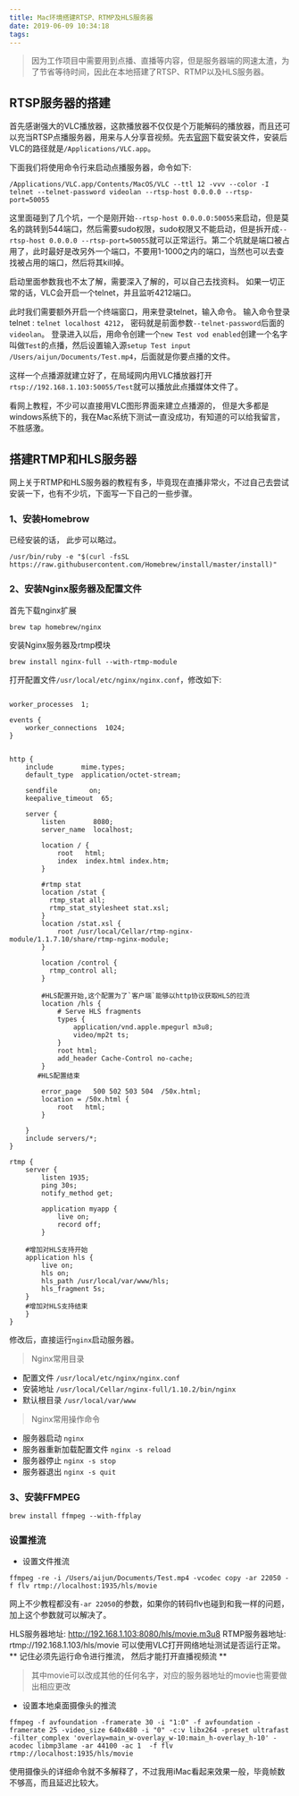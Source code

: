 ```yaml
---
title: Mac环境搭建RTSP、RTMP及HLS服务器
date: 2019-06-09 10:34:18
tags:
---
```


> 因为工作项目中需要用到点播、直播等内容，但是服务器端的网速太渣，为了节省等待时间，因此在本地搭建了RTSP、RTMP以及HLS服务器。

## RTSP服务器的搭建

首先感谢强大的VLC播放器，这款播放器不仅仅是个万能解码的播放器，而且还可以充当RTSP点播服务器，用来与人分享音视频。先去[官网](http://www.videolan.org/vlc/)下载安装文件，安装后VLC的路径就是```/Applications/VLC.app```。

下面我们将使用命令行来启动点播服务器，命令如下:
```
/Applications/VLC.app/Contents/MacOS/VLC --ttl 12 -vvv --color -I telnet --telnet-password videolan --rtsp-host 0.0.0.0 --rtsp-port=50055
```
这里面碰到了几个坑，一个是刚开始```--rtsp-host 0.0.0.0:50055```来启动，但是莫名的跳转到544端口，然后需要sudo权限，sudo权限又不能启动，但是拆开成```--rtsp-host 0.0.0.0 --rtsp-port=50055```就可以正常运行。第二个坑就是端口被占用了，此时最好是改另外一个端口，不要用1-1000之内的端口，当然也可以去查找被占用的端口，然后将其kill掉。

启动里面参数我也不太了解，需要深入了解的，可以自己去找资料。
如果一切正常的话，VLC会开启一个telnet，并且监听4212端口。

此时我们需要额外开启一个终端窗口，用来登录telnet，输入命令。
输入命令登录telnet : ```telnet localhost 4212```，
密码就是前面参数```--telnet-password```后面的```videolan```。
登录进入以后，用命令创建一个```new Test vod enabled```创建一个名字叫做```Test```的点播，然后设置输入源```setup Test input /Users/aijun/Documents/Test.mp4```，后面就是你要点播的文件。

这样一个点播源就建立好了，在局域网内用VLC播放器打开```rtsp://192.168.1.103:50055/Test```就可以播放此点播媒体文件了。

看网上教程，不少可以直接用VLC图形界面来建立点播源的， 但是大多都是windows系统下的，我在Mac系统下测试一直没成功，有知道的可以给我留言，不胜感激。

## 搭建RTMP和HLS服务器

网上关于RTMP和HLS服务器的教程有多，毕竟现在直播非常火，不过自己去尝试安装一下，也有不少坑，下面写一下自己的一些步骤。

### 1、安装Homebrow
已经安装的话， 此步可以略过。
```
/usr/bin/ruby -e "$(curl -fsSL https://raw.githubusercontent.com/Homebrew/install/master/install)"
```

### 2、安装Nginx服务器及配置文件

首先下载nginx扩展
```
brew tap homebrew/nginx
```

安装Nginx服务器及rtmp模块

```
brew install nginx-full --with-rtmp-module
```

打开配置文件```/usr/local/etc/nginx/nginx.conf```，修改如下:
```

worker_processes  1;

events {
    worker_connections  1024;
}


http {
    include       mime.types;
    default_type  application/octet-stream;

    sendfile        on;
    keepalive_timeout  65;

    server {
        listen       8080;
        server_name  localhost;

        location / {
            root   html;
            index  index.html index.htm;
        }

        #rtmp stat
        location /stat {
          rtmp_stat all;
          rtmp_stat_stylesheet stat.xsl;
        }
        location /stat.xsl {
            root /usr/local/Cellar/rtmp-nginx-module/1.1.7.10/share/rtmp-nginx-module;
        }

        location /control {
          rtmp_control all;
        }

        #HLS配置开始,这个配置为了`客户端`能够以http协议获取HLS的拉流
        location /hls {
            # Serve HLS fragments
            types {
                application/vnd.apple.mpegurl m3u8;
                video/mp2t ts;
            }
            root html;
            add_header Cache-Control no-cache;
        }
       #HLS配置结束

        error_page   500 502 503 504  /50x.html;
        location = /50x.html {
            root   html;
        }

    }
    include servers/*;
}

rtmp {
	server {
		listen 1935;
        ping 30s;
        notify_method get;

		application myapp {
			live on;
			record off;
		}

    #增加对HLS支持开始
    application hls {
        live on;
        hls on;
        hls_path /usr/local/var/www/hls;
        hls_fragment 5s;
    }
    #增加对HLS支持结束
	}
}

```
修改后，直接运行```nginx```启动服务器。

> Nginx常用目录
* 配置文件 ```/usr/local/etc/nginx/nginx.conf```
* 安装地址 ```/usr/local/Cellar/nginx-full/1.10.2/bin/nginx```
* 默认根目录 ```/usr/local/var/www```

> Nginx常用操作命令
* 服务器启动   ```nginx```
* 服务器重新加载配置文件	```nginx -s reload ```
* 服务器停止  ```nginx -s stop```
* 服务器退出 ```nginx -s quit```

### 3、安装FFMPEG

```
brew install ffmpeg --with-ffplay
```

### 设置推流

* 设置文件推流
```
ffmpeg -re -i /Users/aijun/Documents/Test.mp4 -vcodec copy -ar 22050 -f flv rtmp://localhost:1935/hls/movie
```
网上不少教程都没有```-ar 22050```的参数，如果你的转码flv也碰到和我一样的问题，加上这个参数就可以解决了。

HLS服务器地址: http://192.168.1.103:8080/hls/movie.m3u8
RTMP服务器地址: rtmp://192.168.1.103/hls/movie
可以使用VLC打开网络地址测试是否运行正常。
** 记住必须先运行命令进行推流， 然后才能打开直播视频流 **
> 其中movie可以改成其他的任何名字，对应的服务器地址的movie也需要做出相应更改

* 设置本地桌面摄像头的推流
```
ffmpeg -f avfoundation -framerate 30 -i "1:0" -f avfoundation -framerate 25 -video_size 640x480 -i "0" -c:v libx264 -preset ultrafast -filter_complex 'overlay=main_w-overlay_w-10:main_h-overlay_h-10' -acodec libmp3lame -ar 44100 -ac 1  -f flv rtmp://localhost:1935/hls/movie
```
使用摄像头的详细命令就不多解释了，不过我用iMac看起来效果一般，毕竟帧数不够高，而且延迟比较大。